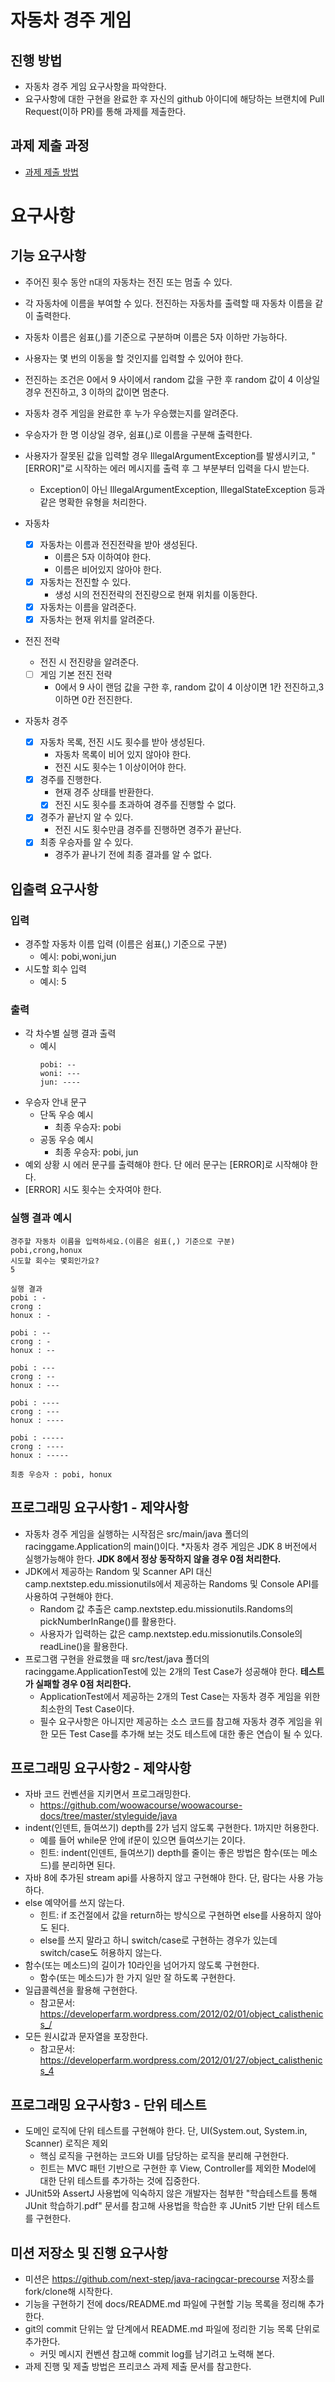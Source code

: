 # 자동차 경주 게임

## 진행 방법

* 자동차 경주 게임 요구사항을 파악한다.
* 요구사항에 대한 구현을 완료한 후 자신의 github 아이디에 해당하는 브랜치에 Pull Request(이하 PR)를 통해 과제를 제출한다.

## 과제 제출 과정

* [과제 제출 방법](https://github.com/next-step/nextstep-docs/tree/master/precourse)

# 요구사항

## 기능 요구사항

* 주어진 횟수 동안 n대의 자동차는 전진 또는 멈출 수 있다.
* 각 자동차에 이름을 부여할 수 있다. 전진하는 자동차를 출력할 때 자동차 이름을 같이 출력한다.
* 자동차 이름은 쉼표(,)를 기준으로 구분하며 이름은 5자 이하만 가능하다.
* 사용자는 몇 번의 이동을 할 것인지를 입력할 수 있어야 한다.
* 전진하는 조건은 0에서 9 사이에서 random 값을 구한 후 random 값이 4 이상일 경우 전진하고, 3 이하의 값이면 멈춘다.
* 자동차 경주 게임을 완료한 후 누가 우승했는지를 알려준다.
* 우승자가 한 명 이상일 경우, 쉼표(,)로 이름을 구분해 출력한다.
* 사용자가 잘못된 값을 입력할 경우 IllegalArgumentException를 발생시키고, "[ERROR]"로 시작하는 에러 메시지를
  출력 후 그 부분부터 입력을 다시 받는다.
    * Exception이 아닌 IllegalArgumentException, IllegalStateException 등과 같은 명확한 유형을 처리한다.

* 자동차
    * [x] 자동차는 이름과 전진전략을 받아 생성된다.
        * 이름은 5자 이하여야 한다.
        * 이름은 비어있지 않아야 한다.
    * [x] 자동차는 전진할 수 있다.
        * 생성 시의 전진전략의 전진량으로 현재 위치를 이동한다.
    * [x] 자동차는 이름을 알려준다.
    * [x] 자동차는 현재 위치를 알려준다.
* 전진 전략
    * 전진 시 전진량을 알려준다.
    * [ ] 게임 기본 전진 전략
        * 0에서 9 사이 랜덤 값을 구한 후, random 값이 4 이상이면 1칸 전진하고,3 이하면 0칸 전진한다.
* 자동차 경주
    * [x] 자동차 목록, 전진 시도 횟수를 받아 생성된다.
        * 자동차 목록이 비어 있지 않아야 한다.
        * 전진 시도 횟수는 1 이상이어야 한다.
    * [x] 경주를 진행한다.
        * 현재 경주 상태를 반환한다.
        * [x] 전진 시도 횟수를 초과하여 경주를 진행할 수 없다.
    * [x] 경주가 끝난지 알 수 있다.
        * 전진 시도 횟수만큼 경주를 진행하면 경주가 끝난다.
    * [x] 최종 우승자를 알 수 있다.
        * 경주가 끝나기 전에 최종 결과를 알 수 없다.

## 입출력 요구사항

### 입력

* 경주할 자동차 이름 입력 (이름은 쉼표(,) 기준으로 구분)
    * 예시: pobi,woni,jun
* 시도할 회수 입력
    * 예시: 5

### 출력

* 각 차수별 실행 결과 출력
    * 예시
      ```text
      pobi: --
      woni: ---
      jun: ----
      ```
* 우승자 안내 문구
    * 단독 우승 예시
        * 최종 우승자: pobi
    * 공동 우승 예시
        * 최종 우승자: pobi, jun
* 예외 상황 시 에러 문구를 출력해야 한다. 단 에러 문구는 [ERROR]로 시작해야 한다.
* [ERROR] 시도 횟수는 숫자여야 한다.

### 실행 결과 예시

```text
경주할 자동차 이름을 입력하세요.(이름은 쉼표(,) 기준으로 구분)
pobi,crong,honux
시도할 회수는 몇회인가요?
5

실행 결과
pobi : - 
crong :
honux : -

pobi : -- 
crong : - 
honux : --

pobi : --- 
crong : -- 
honux : ---

pobi : ---- 
crong : --- 
honux : ----

pobi : ----- 
crong : ---- 
honux : -----

최종 우승자 : pobi, honux
```

## 프로그래밍 요구사항1 - 제약사항

* 자동차 경주 게임을 실행하는 시작점은 src/main/java 폴더의 racinggame.Application의 main()이다.
  *자동차 경주 게임은 JDK 8 버전에서 실행가능해야 한다. **JDK 8에서 정상 동작하지 않을 경우 0점 처리한다.**
* JDK에서 제공하는 Random 및 Scanner API 대신 camp.nextstep.edu.missionutils에서 제공하는 Randoms 및 Console API를 사용하여 구현해야 한다.
    * Random 값 추출은 camp.nextstep.edu.missionutils.Randoms의 pickNumberInRange()를 활용한다.
    * 사용자가 입력하는 값은 camp.nextstep.edu.missionutils.Console의 readLine()을 활용한다.
* 프로그램 구현을 완료했을 때 src/test/java 폴더의 racinggame.ApplicationTest에 있는 2개의 Test Case가 성공해야 한다. **테스트가 실패할 경우 0점 처리한다.**
    * ApplicationTest에서 제공하는 2개의 Test Case는 자동차 경주 게임을 위한 최소한의 Test Case이다.
    * 필수 요구사항은 아니지만 제공하는 소스 코드를 참고해 자동차 경주 게임을 위한 모든 Test Case를 추가해 보는 것도 테스트에 대한 좋은 연습이 될 수 있다.

## 프로그래밍 요구사항2 - 제약사항

* 자바 코드 컨벤션을 지키면서 프로그래밍한다.
    * https://github.com/woowacourse/woowacourse-docs/tree/master/styleguide/java
* indent(인덴트, 들여쓰기) depth를 2가 넘지 않도록 구현한다. 1까지만 허용한다.
    * 예를 들어 while문 안에 if문이 있으면 들여쓰기는 2이다.
    * 힌트: indent(인덴트, 들여쓰기) depth를 줄이는 좋은 방법은 함수(또는 메소드)를 분리하면 된다.
* 자바 8에 추가된 stream api를 사용하지 않고 구현해야 한다. 단, 람다는 사용 가능하다.
* else 예약어를 쓰지 않는다.
    * 힌트: if 조건절에서 값을 return하는 방식으로 구현하면 else를 사용하지 않아도 된다.
    * else를 쓰지 말라고 하니 switch/case로 구현하는 경우가 있는데 switch/case도 허용하지 않는다.
* 함수(또는 메소드)의 길이가 10라인을 넘어가지 않도록 구현한다.
    * 함수(또는 메소드)가 한 가지 일만 잘 하도록 구현한다.
* 일급콜렉션을 활용해 구현한다.
    * 참고문서: https://developerfarm.wordpress.com/2012/02/01/object_calisthenics_/
* 모든 원시값과 문자열을 포장한다.
    * 참고문서: https://developerfarm.wordpress.com/2012/01/27/object_calisthenics_4

## 프로그래밍 요구사항3 - 단위 테스트

* 도메인 로직에 단위 테스트를 구현해야 한다. 단, UI(System.out, System.in, Scanner) 로직은 제외
    * 핵심 로직을 구현하는 코드와 UI를 담당하는 로직을 분리해 구현한다.
    * 힌트는 MVC 패턴 기반으로 구현한 후 View, Controller를 제외한 Model에 대한 단위 테스트를 추가하는 것에 집중한다.
* JUnit5와 AssertJ 사용법에 익숙하지 않은 개발자는 첨부한 "학습테스트를 통해 JUnit 학습하기.pdf" 문서를 참고해 사용법을 학습한 후 JUnit5 기반 단위 테스트를 구현한다.

## 미션 저장소 및 진행 요구사항

* 미션은 https://github.com/next-step/java-racingcar-precourse 저장소를 fork/clone해 시작한다.
* 기능을 구현하기 전에 docs/README.md 파일에 구현할 기능 목록을 정리해 추가한다.
* git의 commit 단위는 앞 단계에서 README.md 파일에 정리한 기능 목록 단위로 추가한다.
    * 커밋 메시지 컨벤션 참고해 commit log를 남기려고 노력해 본다.
* 과제 진행 및 제출 방법은 프리코스 과제 제출 문서를 참고한다.
